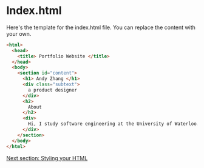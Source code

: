# Index.html

Here's the template for the index.html file. You can replace the content with your own.

```html
<html>
  <head>
    <title> Portfolio Website </title>
  </head>
  <body>
    <section id="content">
      <h1> Andy Zhang </h1>
      <div class="subtext">
        a product designer
      </div>
      <h2>
        About
      </h2>
      <div>
        Hi, I study software engineering at the University of Waterloo.
      </div>
    </section>
  </body>
</html>
```

[Next section: Styling your HTML](https://github.com/andytechyon/techyon/blob/master/resources/04-Styling-HTML.md)
